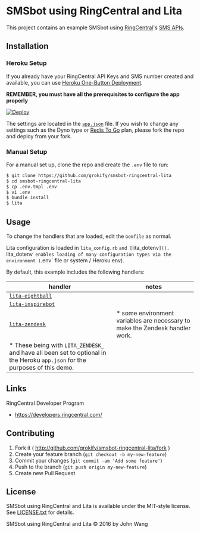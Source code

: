 SMSbot using RingCentral and Lita
=================================

This project contains an example SMSbot using [RingCentral](https://ringcentral.com)'s [SMS APIs](https://developers.ringcentral.com).

## Installation

### Heroku Setup

If you already have your RingCentral API Keys and SMS number created and available, you can use [Heroku One-Button Deployment](https://devcenter.heroku.com/articles/heroku-button).

**REMEMBER, you must have all the prerequisites to configure the app properly**

[![Deploy](https://www.herokucdn.com/deploy/button.svg)](https://heroku.com/deploy)

The settings are located in the [`app.json`](app.json) file. If you wish to change any settings such as the Dyno type or [Redis To Go](https://elements.heroku.com/addons/redistogo) plan, please fork the repo and deploy from your fork.

### Manual Setup

For a manual set up, clone the repo and create the `.env` file to run:

```bash
$ git clone https://github.com/grokify/smsbot-ringcentral-lita
$ cd smsbot-ringcentral-lita
$ cp .env.tmpl .env
$ vi .env
$ bundle install
$ lita
```

## Usage

To change the handlers that are loaded, edit the `Gemfile` as normal.

Lita configuration is loaded in `lita_config.rb` `and [`lita_dotenv`](). `lita_dotenv` enables loading of many configuration types via the environment (`.env` file or system / Heroku env).

By default, this example includes the following handlers:

| handler | notes |
|---------|-------|
| [`lita-eightball`](https://github.com/webdestroya/lita-eightball) | |
| [`lita-inspirebot`](https://github.com/grokify/lita-inspirebot) | |
| [`lita-zendesk`](https://github.com/grokify/lita-zendesk) | * some environment variables are necessary to make the Zendesk handler work.
* These being with `LITA_ZENDESK_` and have all been set to optional in the Heroku `app.json` for the purposes of this demo. |

## Links

RingCentral Developer Program

* https://developers.ringcentral.com/

## Contributing

1. Fork it ( http://github.com/grokify/smsbot-ringcentral-lita/fork )
2. Create your feature branch (`git checkout -b my-new-feature`)
3. Commit your changes (`git commit -am 'Add some feature'`)
4. Push to the branch (`git push origin my-new-feature`)
5. Create new Pull Request

## License

SMSbot using RingCentral and Lita is available under the MIT-style license. See [LICENSE.txt](LICENSE.txt) for details.

SMSbot using RingCentral and Lita &copy; 2016 by John Wang